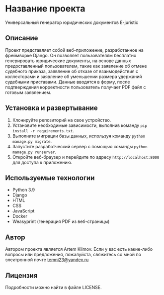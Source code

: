 # Название проекта

Универсальный генератор юридических документов E-juristic

## Описание

Проект представляет собой веб-приложение, разработанное на фреймворке Django. Он позволяет пользователям бесплатно генерировать юридические документы, на основе данных предоставленный пользователем, такие как заявление об отмене судебного приказа, заявление об отказе от взаимодействия с коллекторами и заявление об уменьшении размера удержаний судебными приставами. Данные вводятся в форму, после подтверждения корректности пользователь получает PDF файл с готовым заявлением. 

## Установка и развертывание

1. Клонируйте репозиторий на свое устройство.
2. Установите необходимые зависимости, выполнив команду `pip install -r requirements.txt`.
3. Выполните миграции базы данных, используя команду `python manage.py migrate`.
4. Запустите разработческий сервер с помощью команды `python manage.py runserver`.
5. Откройте веб-браузер и перейдите по адресу `http://localhost:8000` для доступа к приложению.

## Используемые технологии

* Python 3.9
* Django
* HTML
* CSS
* JavaScript
* Docker
* Weasyprint (генерация PDF из веб-страницы)

## Автор

Автором проекта является Artem Klimov. Если у вас есть какие-либо вопросы или предложения, пожалуйста, свяжитесь со мной по электронной почте temni23@yandex.ru

## Лицензия

Подробности можно найти в файле LICENSE.
